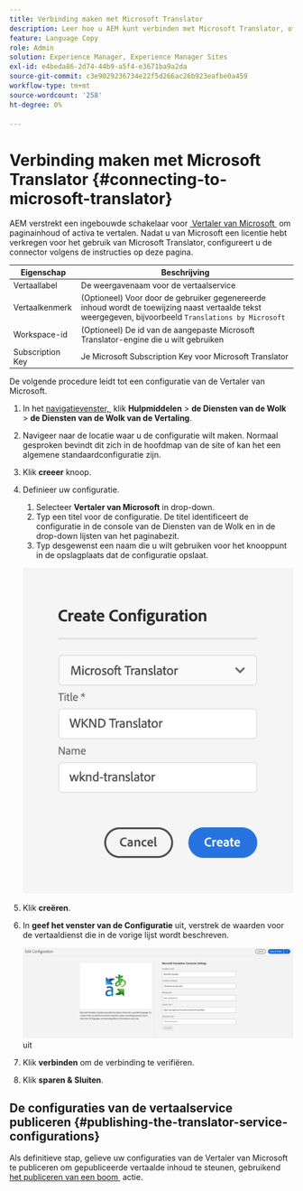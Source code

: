 ```yaml
---
title: Verbinding maken met Microsoft Translator
description: Leer hoe u AEM kunt verbinden met Microsoft Translator, offline, om uw vertaalworkflow te automatiseren.
feature: Language Copy
role: Admin
solution: Experience Manager, Experience Manager Sites
exl-id: e4beda86-2d74-44b9-a5f4-e3671ba9a2da
source-git-commit: c3e9029236734e22f5d266ac26b923eafbe0a459
workflow-type: tm+mt
source-wordcount: '258'
ht-degree: 0%

---
```


# Verbinding maken met Microsoft Translator {#connecting-to-microsoft-translator}

AEM verstrekt een ingebouwde schakelaar voor [&#x200B; Vertaler van Microsoft &#x200B;](https://www.microsoft.com/en-us/translator/business/) om paginainhoud of activa te vertalen. Nadat u van Microsoft een licentie hebt verkregen voor het gebruik van Microsoft Translator, configureert u de connector volgens de instructies op deze pagina.

| Eigenschap | Beschrijving |
|---|---|
| Vertaallabel | De weergavenaam voor de vertaalservice |
| Vertaalkenmerk | (Optioneel) Voor door de gebruiker gegenereerde inhoud wordt de toewijzing naast vertaalde tekst weergegeven, bijvoorbeeld `Translations by Microsoft` |
| Workspace-id | (Optioneel) De id van de aangepaste Microsoft Translator-engine die u wilt gebruiken |
| Subscription Key | Je Microsoft Subscription Key voor Microsoft Translator |

De volgende procedure leidt tot een configuratie van de Vertaler van Microsoft.

1. In het [&#x200B; navigatievenster, &#x200B;](/help/sites-authoring/basic-handling.md#first-steps) klik **Hulpmiddelen** > **de Diensten van de Wolk** > **de Diensten van de Wolk van de Vertaling**.
1. Navigeer naar de locatie waar u de configuratie wilt maken. Normaal gesproken bevindt dit zich in de hoofdmap van de site of kan het een algemene standaardconfiguratie zijn.
1. Klik **creeer** knoop.
1. Definieer uw configuratie.
   1. Selecteer **Vertaler van Microsoft** in drop-down.
   1. Typ een titel voor de configuratie. De titel identificeert de configuratie in de console van de Diensten van de Wolk en in de drop-down lijsten van het paginabezit.
   1. Typ desgewenst een naam die u wilt gebruiken voor het knooppunt in de opslagplaats dat de configuratie opslaat.

   ![&#x200B; creeer vertaalconfiguratie &#x200B;](assets/create-translation-config.png)

1. Klik **creëren**.
1. In **geef het venster van de Configuratie** uit, verstrek de waarden voor de vertaaldienst die in de vorige lijst wordt beschreven.

   ![&#x200B; geef vertaalconfiguratie &#x200B;](assets/msft-config-ui.png) uit

1. Klik **verbinden** om de verbinding te verifiëren.
1. Klik **sparen &amp; Sluiten**.

## De configuraties van de vertaalservice publiceren {#publishing-the-translator-service-configurations}

Als definitieve stap, gelieve uw configuraties van de Vertaler van Microsoft te publiceren om gepubliceerde vertaalde inhoud te steunen, gebruikend [&#x200B; het publiceren van een boom &#x200B;](/help/sites-authoring/publishing-pages.md#publishing-and-unpublishing-a-tree) actie.
